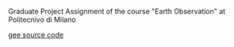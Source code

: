 Graduate Project Assignment of the course "Earth Observation" at Politecnivo di Milano

[gee source code]([https://www.polimi.it/](https://code.earthengine.google.com/90186d90d2891ca6c1a706fb711ab328)https://code.earthengine.google.com/90186d90d2891ca6c1a706fb711ab328)
